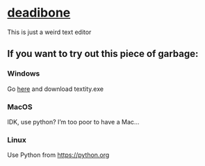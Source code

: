 # [deadibone](https://deadibone.github.io)
This is just a weird text editor
## If you want to try out this piece of garbage:
### Windows
Go [here](https://github.com/deadibone/texitiy/releases/10) and download textity.exe

### MacOS
IDK, use python? I’m too poor to have a Mac…

### Linux
Use Python from https://python.org
